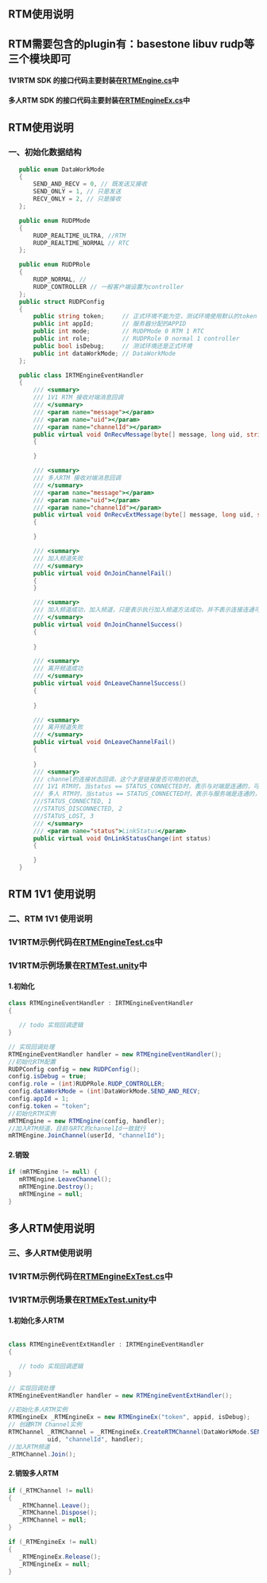 

<h2 id="1"> RTM使用说明</h2>

## RTM需要包含的plugin有：basestone libuv rudp等三个模块即可

#### 1V1RTM SDK 的接口代码主要封装在[RTMEngine.cs](UnityRTCDemo/Assets/RTM/RTMEngine.cs)中

#### 多人RTM SDK 的接口代码主要封装在[RTMEngineEx.cs](UnityRTCDemo/Assets/RTM/RTMEngineEx.cs)中

## RTM使用说明

### 一、初始化数据结构

 ```csharp
    public enum DataWorkMode
    {
        SEND_AND_RECV = 0, // 既发送又接收
        SEND_ONLY = 1, // 只是发送
        RECV_ONLY = 2, // 只是接收
    };

    public enum RUDPMode
    {
        RUDP_REALTIME_ULTRA, //RTM
        RUDP_REALTIME_NORMAL // RTC
    };

    public enum RUDPRole
    {
        RUDP_NORMAL, // 
        RUDP_CONTROLLER // 一般客户端设置为controller
    };
    public struct RUDPConfig
    {
        public string token;     // 正式环境不能为空，测试环境使用默认的token
        public int appId;        // 服务器分配的APPID
        public int mode;         // RUDPMode 0 RTM 1 RTC
        public int role;         // RUDPRole 0 normal 1 controller
        public bool isDebug;     // 测试环境还是正式环境
        public int dataWorkMode; // DataWorkMode
    };

    public class IRTMEngineEventHandler
    {
        /// <summary>
        /// 1V1 RTM 接收对端消息回调
        /// </summary>
        /// <param name="message"></param>
        /// <param name="uid"></param>
        /// <param name="channelId"></param>
        public virtual void OnRecvMessage(byte[] message, long uid, string channelId)
        {

        }

        /// <summary>
        /// 多人RTM 接收对端消息回调
        /// </summary>
        /// <param name="message"></param>
        /// <param name="uid"></param>
        /// <param name="channelId"></param>
        public virtual void OnRecvExtMessage(byte[] message, long uid, string channelId)
        {

        }

        /// <summary>
        /// 加入频道失败
        /// </summary>
        public virtual void OnJoinChannelFail()
        {
        }

        /// <summary>
        /// 加入频道成功，加入频道，只是表示执行加入频道方法成功，并不表示连接连通可用，连接状态请参考OnLinkStatusChange回调
        /// </summary>
        public virtual void OnJoinChannelSuccess()
        {
           
        }

        /// <summary>
        /// 离开频道成功
        /// </summary>
        public virtual void OnLeaveChannelSuccess()
        {
            
        }

        /// <summary>
        /// 离开频道失败
        /// </summary>
        public virtual void OnLeaveChannelFail()
        {
            
        }
        /// <summary>
        /// channel的连接状态回调，这个才是链接是否可用的状态,
        /// 1V1 RTM时，当status == STATUS_CONNECTED时，表示与对端是连通的，可以互发消息
        /// 多人 RTM时，当status == STATUS_CONNECTED时，表示与服务端是连通的，可以互发消息
        ///STATUS_CONNECTED, 1
        ///STATUS_DISCONNECTED, 2
        ///STATUS_LOST, 3
        /// </summary>
        /// <param name="status">LinkStatus</param>
        public virtual void OnLinkStatusChange(int status)
        {

        }
    }
````````

<h2 id="2"> RTM 1V1 使用说明</h2>

### 二、RTM 1V1 使用说明

### 1V1RTM示例代码在[RTMEngineTest.cs](UnityRTCDemo/Assets/demo/rtm/RTMEngineTest.cs)中

### 1V1RTM示例场景在[RTMTest.unity](UnityRTCDemo/Assets/Scenes/RTMTest.unity)中

#### 1.初始化

 ```csharp
class RTMEngineEventHandler : IRTMEngineEventHandler
{

    // todo 实现回调逻辑
}

// 实现回调处理
RTMEngineEventHandler handler = new RTMEngineEventHandler();
//初始化RTM配置
RUDPConfig config = new RUDPConfig();
config.isDebug = true;
config.role = (int)RUDPRole.RUDP_CONTROLLER;
config.dataWorkMode = (int)DataWorkMode.SEND_AND_RECV;
config.appId = 1;
config.token = "token";
//初始化RTM实例
mRTMEngine = new RTMEngine(config, handler);
//加入RTM频道，目前与RTC的channelId一致就行
mRTMEngine.JoinChannel(userId, "channelId");
 ``````

#### 2.销毁

 ```csharp
if (mRTMEngine != null) {
    mRTMEngine.LeaveChannel();
    mRTMEngine.Destroy();
    mRTMEngine = null;
}
 ``````

<h2 id="3"> 多人RTM使用说明</h2>

### 三、多人RTM使用说明

### 1V1RTM示例代码在[RTMEngineExTest.cs](UnityRTCDemo/Assets/demo/rtm/RTMEngineExTest.cs)中

### 1V1RTM示例场景在[RTMExTest.unity](UnityRTCDemo/Assets/Scenes/RTMExTest.unity)中

#### 1.初始化多人RTM

 ```csharp

class RTMEngineEventExtHandler : IRTMEngineEventHandler
{

    // todo 实现回调逻辑
}

// 实现回调处理
RTMEngineEventHandler handler = new RTMEngineEventExtHandler();

//初始化多人RTM实例
RTMEngineEx _RTMEngineEx = new RTMEngineEx("token", appid, isDebug);
// 创建RTM Channel实例
RTMChannel _RTMChannel = _RTMEngineEx.CreateRTMChannel(DataWorkMode.SEND_AND_RECV,
            uid, "channelId", handler);
//加入RTM频道
_RTMChannel.Join();
 ``````

#### 2.销毁多人RTM

 ```csharp
if (_RTMChannel != null)
{
    _RTMChannel.Leave();
    _RTMChannel.Dispose();
    _RTMChannel = null;
}

if (_RTMEngineEx != null)
{
    _RTMEngineEx.Release();
    _RTMEngineEx = null;
}
 ``````